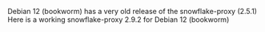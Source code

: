 Debian 12 (bookworm) has a very old release of the snowflake-proxy (2.5.1) 
Here is a working snowflake-proxy 2.9.2 for Debian 12 (bookworm)






     
